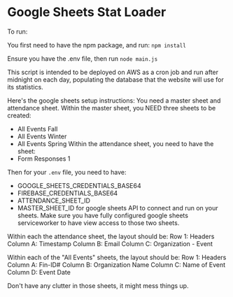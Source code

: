 # Google Sheets Stat Loader

To run:


You first need to have the npm package, and run: `npm install`

Ensure you have the .env file, then run `node main.js`

This script is intended to be deployed on AWS as a cron job and run after midnight on each day, populating the database that the website will use for its statistics.

Here's the google sheets setup instructions:
You need a master sheet and attendance sheet.
Within the master sheet, you NEED three sheets to be created: 
- All Events Fall
- All Events Winter
- All Events Spring
Within the attendance sheet, you need to have the sheet:
- Form Responses 1

Then for your `.env` file, you need to have:
- GOOGLE_SHEETS_CREDENTIALS_BASE64
- FIREBASE_CREDENTIALS_BASE64
- ATTENDANCE_SHEET_ID
- MASTER_SHEET_ID
for google sheets API to connect and run on your sheets. Make sure you have fully configured google sheets serviceworker to have view access to those two sheets.

Within each the attendance sheet, the layout should be:
Row 1: Headers
Column A: Timestamp
Column B: Email
Column C: Organization - Event

Within each of the "All Events" sheets, the layout should be:
Row 1: Headers
Column A: Fin-ID#
Column B: Organization Name
Column C: Name of Event
Column D: Event Date

Don't have any clutter in those sheets, it might mess things up.


